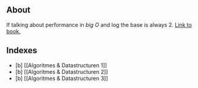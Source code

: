 ## About
If talking about performance in *big O* and log the base is always 2. 
[Link to book.](https://soft.vub.ac.be/~jnicolay/courses/ad1/html-dynamic/index.html#fig:schemecompound)

## Indexes

- [b] [[Algoritmes & Datastructuren 1]]
- [b] [[Algoritmes & Datastructuren 2]]
- [b] [[Algoritmes & Datastructuren 3]]

